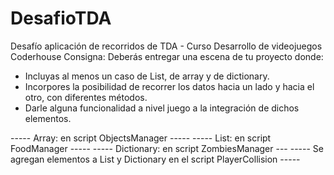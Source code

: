 # DesafioTDA
Desafío aplicación de recorridos de TDA - Curso Desarrollo de videojuegos Coderhouse
Consigna:
Deberás entregar una escena de tu proyecto donde:
- Incluyas al menos un caso de List, de array y de dictionary.
- Incorpores la posibilidad de recorrer los datos hacia un lado y hacia el otro, con
diferentes métodos.
- Darle alguna funcionalidad a nivel juego a la integración de dichos elementos.

----- Array: en script ObjectsManager -----
----- List: en script FoodManager -----
----- Dictionary: en script ZombiesManager ---
----- Se agregan elementos a List y Dictionary en el script PlayerCollision -----
